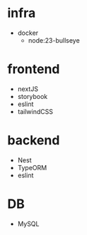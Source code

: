 # infra

- docker
  - node:23-bullseye

# frontend

- nextJS
- storybook
- eslint
- tailwindCSS

# backend

- Nest
- TypeORM
- eslint

# DB

- MySQL
